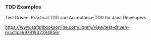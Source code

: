 ### TDD Examples

Test Driven: Practical TDD and Acceptance TDD for Java Developers

https://www.safaribooksonline.com/library/view/test-driven-practical/9781932394856/
